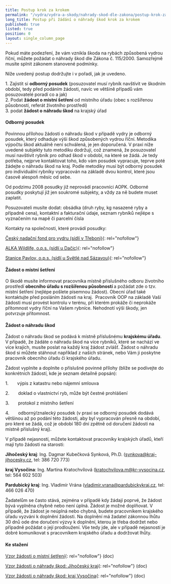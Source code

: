 ```yaml
---
title: Postup krok za krokem
permalink: "/vydra/vydra-a-skody/nahrady-skod-dle-zakona/postup-krok-za-krokem"
long_title: Postup při žádání o náhrady škod krok za krokem
published: true
listed: true
position: 0
layout: single_column_page
---
```

Pokud máte podezření, že vám vznikla škoda na rybách způsobená vydrou
říční, můžete požádat o náhrady škod dle Zákona č. 115/2000. Samozřejmě
musíte splnit zákonem stanovené podmínky.

Níže uvedený postup dodržujte i v pořadí, jak je uvedeno.

1\. Zajistit si **odborný posudek** (posuzovatel musí rybník navštívit ve
škodním období, tedy před podáním žádosti, navíc ve většině případů vám
posuzovatelé poradí co a jak)   
 2. Podat **žádost o místní šetření** od místního úřadu (obec s
rozšířenou působností, referát životního prostředí)  
 3. podat **žádost o náhradu škod** na krajský úřad



#### Odborný posudek



Povinnou přílohou žádosti o náhradu škod v případě vydry je odborný
posudek, který odhaduje výši škod způsobených vydrou říční. Metodika
výpočtu škod aktuálně není schválená, je jen doporučená. V praxi níže
uvedené subjekty tuto metodiku dodržují, což znamená, že posuzovatel
musí navštívit rybník pro odhad škod v období, na které se žádá. Je tedy
potřeba, nejprve kontaktovat toho, kdo vám posudek vypracuje, teprve
poté žádejte o náhradu škod na kraj. Podle metodiky musí být odborný
posudek pro individuální rybníky vypracován na základě dvou kontrol,
které jsou časově alespoň měsíc od sebe.

Od podzimu 2008 posudky již neprovádí pracovníci AOPK. Odborné posudky
poskytují již jen soukromé subjekty, a vždy za ně budete muset zaplatit.

Posuzovateli musíte dodat: obsádka (druh ryby, kg nasazené ryby a
případně cena), kontaktní a fakturační údaje, seznam rybníků nejlépe s
vyznačením na mapě či parcelní čísla

Kontakty na společnosti, které provádí posudky:

[Český nadační fond pro vydru (sídlí v Třeboni)][1]{: rel="nofollow"}

[ALKA Wildlife, o.p.s. (sídlí u Dačic)][2]{: rel="nofollow"}

[Stanice Pavlov, o.p.s. (sídlí u Světlé nad Sázavou)][3]{:
rel="nofollow"}



#### Žádost o místní šetření



O škodě musíte informovat pracovníka místně příslušného odboru životního
prostředí <strong>obecního úřadu s rozšířenou působností </strong>a
požádat zde o tzv. místní šetření (nejlépe pošlete písemnou žádost).
Obecní úřad také kontaktujte před posláním žádosti na kraj.  Pracovník
OOP na základě Vaší žádosti musí provést kontrolu v terénu, při kterém
prokáže či neprokáže přítomnost vydry říční na Vašem rybníce. Nehodnotí
výši škody, jen potvrzuje přítomnost.



#### Žádost o náhradu škod



Žádost o náhradu škod se podává k místně příslušnému **krajskému
úřadu**. V případě, že žádáte o náhradu škod na více rybníků, které se
nachází ve více krajích, musíte poslat na každý kraj žádost zvlášť.
Žádost o náhradu škod si můžete stáhnout například z našich stránek,
nebo Vám ji poskytne pracovník obecního úřadu či krajského úřadu.

Žádost vyplníte a doplníte o příslušné povinné přílohy (blíže se
podívejte do konkrétních žádostí, kde je seznam detailně popsán):

1\.       výpis z katastru nebo nájemní smlouva

2\.       doklad o vlastnictví ryb, může být čestné prohlášení

3\.       protokol z místního šetření

4\.       odborný/znalecký posudek (v praxi se odborný posudek dodává
většinou až po podání této žádosti, aby byl vypracován přesně na období,
pro které se žádá, což je období 180 dní zpětně od doručení žádosti na
místně příslušný kraj).

V případě nejasností, můžete kontaktovat pracovníky krajských úřadů,
kteří mají tyto žádosti na starosti:

**Jihočeský kraj**\: Ing. Dagmar Kubečková Synková, Ph.D.
(synkova@kraj-jihocesky.cz, tel: 386 720 773)

**kraj Vysočina**\: Ing. Martina Kratochvílová
(kratochvilova.m@kr-vysocina.cz, tel: 564 602 503)

**Pardubický kraj**\: Ing. Vladimír Vrána
(vladimir.vrana@pardubickykraj.cz, tel: 466 026 470)

Žadatelům se často stává, zejména v případě kdy žádají poprvé, že žádost
bývá vyplněna chybně nebo není úplná. Žádost je možné doplňovat. V
případě, že žádost je neúplná nebo chybná, budete pracovníkem krajského
úřadu vyzváni k doplnění žádosti. Na doplnění má žadatel zákonnou lhůtu
30 dnů ode dne doručení výzvy k doplnění, kterou je třeba dodržet nebo
případně požádat o její prodloužení. Vše tedy jde, ale v případě
nejasností je dobré komunikovat s pracovníkem krajského úřadu a
dodržovat lhůty.



#### Ke stažení

[Vzor žádosti o místní šetření](/uploads/vzor_zadost_mistni_setreni.doc
"vzor_zadost_mistni_setren..."){: rel="nofollow"} (doc)

[Vzor žádosti o náhrady škod: Jihočeský
kraj](/uploads/vzor_zadost_jihocesky.doc "vzor_zadost_jihocesky.doc"){:
rel="nofollow"} (doc)

[Vzor žádosti o náhrady škod: kraj
Vysočina](/uploads/vzor_zadost_vysocina.doc
"vzor_zadost_vysocina.doc"){: rel="nofollow"} (doc)



[1]: http://vydry.org/nas-tym/ "Český nadační fond pro vydru"
[2]: http://www.alkawildlife.eu/page.php?mx=7_vydra-a-skody&amp;ax=3_jak-zadat-o-nahradu-skod&amp;lx=cz&amp;ft=&amp;us= "ALKA Wildlife, o.p.s."
[3]: http://www.stanicepavlov.eu/kontakt "Stanice Pavlov, o.p.s."
